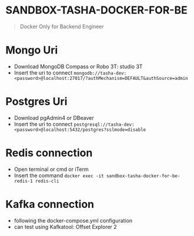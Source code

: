 # SANDBOX-TASHA-DOCKER-FOR-BE
> Docker Only for Backend Engineer

# Mongo Uri
- Download MongoDB Compass or Robo 3T: studio 3T
- Insert the uri to connect
`mongodb://tasha-dev:<password>@localhost:27017/?authMechanism=DEFAULT&authSource=admin`

# Postgres Uri
- Download pgAdmin4 or DBeaver
- Insert the uri to connect
`postgresql://tasha-dev:<password>@localhost:5432/postgres?sslmode=disable`

# Redis connection
- Open terminal or cmd or iTerm
- Insert the command
`docker exec -it sandbox-tasha-docker-for-be-redis-1 redis-cli`

# Kafka connection
- following the docker-compose.yml configuration
- can test using Kafkatool: Offset Explorer 2